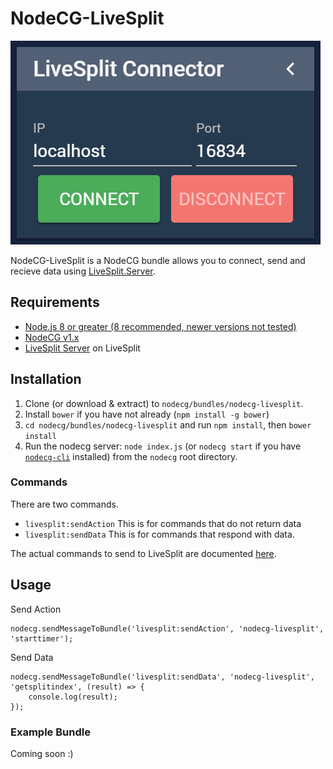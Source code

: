 # NodeCG-LiveSplit
![screenshot](media/widget-screenshot.png)

NodeCG-LiveSplit is a NodeCG bundle allows you to connect, send and recieve data using [LiveSplit.Server](https://github.com/LiveSplit/LiveSplit.Server).

## Requirements

- [Node.js 8 or greater (8 recommended, newer versions not tested)](https://nodejs.org/)
- [NodeCG v1.x](https://github.com/nodecg/nodecg)
- [LiveSplit Server](https://github.com/LiveSplit/LiveSplit.Server) on LiveSplit

## Installation

1. Clone (or download & extract) to `nodecg/bundles/nodecg-livesplit`.
2. Install `bower` if you have not already (`npm install -g bower`)
3. `cd nodecg/bundles/nodecg-livesplit` and run `npm install`, then `bower install`
4. Run the nodecg server: `node index.js` (or `nodecg start` if you have [`nodecg-cli`](https://github.com/nodecg/nodecg-cli) installed) from the `nodecg` root directory.

### Commands

There are two commands.
 - `livesplit:sendAction` This is for commands that do not return data
 - `livesplit:sendData` This is for commands that respond with data.

The actual commands to send to LiveSplit are documented [here](https://github.com/LiveSplit/LiveSplit.Server).


## Usage

Send Action
```
nodecg.sendMessageToBundle('livesplit:sendAction', 'nodecg-livesplit', 'starttimer');
```

Send Data
```
nodecg.sendMessageToBundle('livesplit:sendData', 'nodecg-livesplit', 'getsplitindex', (result) => {
	console.log(result);
});
```

### Example Bundle

Coming soon :)
